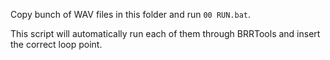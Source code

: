 Copy bunch of WAV files in this folder and run `00 RUN.bat`.

This script will automatically run each of them through BRRTools and insert the correct loop point.